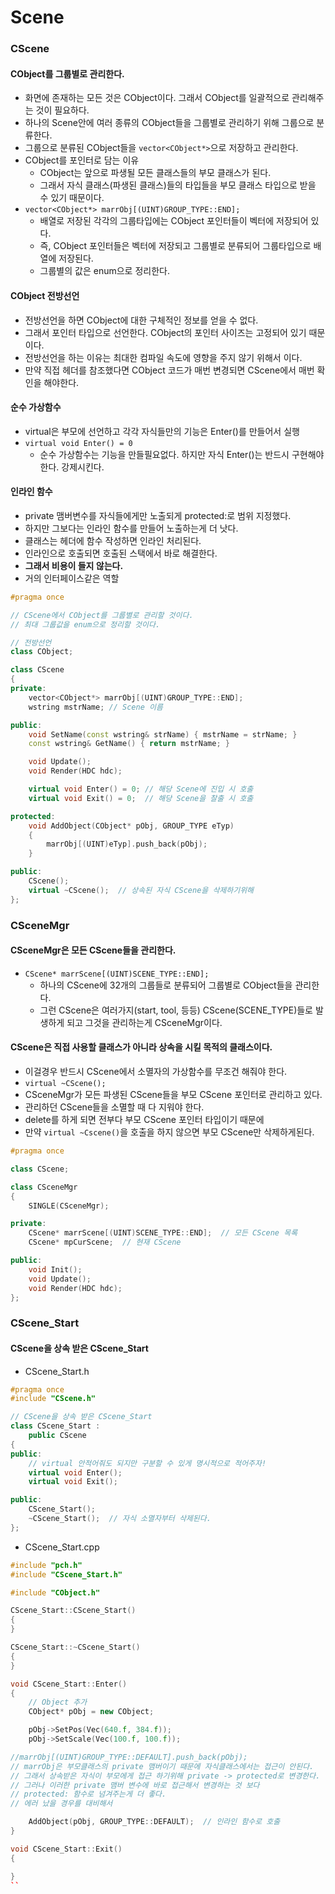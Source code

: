 # Scene

### CScene
#### CObject를 그룹별로 관리한다.
- 화면에 존재하는 모든 것은 CObject이다. 그래서 CObject를 일괄적으로 관리해주는 것이 필요하다.
- 하나의 Scene안에 여러 종류의 CObject들을 그룹별로 관리하기 위해 그룹으로 분류한다.
- 그룹으로 분류된 CObject들을 `vector<CObject*>`으로 저장하고 관리한다.
- CObject를 포인터로 담는 이유
  - CObject는 앞으로 파생될 모든 클래스들의 부모 클래스가 된다.
  - 그래서 자식 클래스(파생된 클래스)들의 타입들을 부모 클래스 타입으로 받을 수 있기 때문이다.
- `vector<CObject*> marrObj[(UINT)GROUP_TYPE::END];`
  - 배열로 저장된 각각의 그룹타입에는 CObject 포인터들이 벡터에 저장되어 있다.
  - 즉, CObject 포인터들은 벡터에 저장되고 그룹별로 분류되어 그룹타입으로 배열에 저장된다.
  - 그룹별의 값은 enum으로 정리한다.

#### CObject 전방선언
- 전방선언을 하면 CObject에 대한 구체적인 정보를 얻을 수 없다.
- 그래서 포인터 타입으로 선언한다. CObject의 포인터 사이즈는 고정되어 있기 때문이다.
- 전방선언을 하는 이유는 최대한 컴파일 속도에 영향을 주지 않기 위해서 이다.
- 만약 직접 헤더를 참조했다면 CObject 코드가 매번 변경되면 CScene에서 매번 확인을 해야한다.

#### 순수 가상함수
- virtual은 부모에 선언하고 각각 자식들만의 기능은 Enter()를 만들어서 실행
- `virtual void Enter() = 0`
  - 순수 가상함수는 기능을 만들필요없다. 하지만 자식 Enter()는 반드시 구현해야한다. 강제시킨다.

#### 인라인 함수
- private 맴버변수를 자식들에게만 노출되게 protected:로 범위 지정했다.
- 하지만 그보다는 인라인 함수를 만들어 노출하는게 더 낫다.
- 클래스는 헤더에 함수 작성하면 인라인 처리된다.
- 인라인으로 호출되면 호출된 스택에서 바로 해결한다.
- **그래서 비용이 들지 않는다.**
- 거의 인터페이스같은 역할

```C++
#pragma once

// CScene에서 CObject를 그룹별로 관리할 것이다.
// 최대 그룹값을 enum으로 정리할 것이다.

// 전방선언
class CObject;

class CScene
{
private:
	vector<CObject*> marrObj[(UINT)GROUP_TYPE::END];
	wstring mstrName; // Scene 이름

public:
	void SetName(const wstring& strName) { mstrName = strName; }
	const wstring& GetName() { return mstrName; }

	void Update();
	void Render(HDC hdc);

	virtual void Enter() = 0; // 해당 Scene에 진입 시 호출
	virtual void Exit() = 0;  // 해당 Scene을 찰출 시 호출

protected:
	void AddObject(CObject* pObj, GROUP_TYPE eTyp)
	{
		marrObj[(UINT)eTyp].push_back(pObj);
	}

public:
	CScene();
	virtual ~CScene();  // 상속된 자식 CScene을 삭제하기위해
};
```


### CSceneMgr
#### CSceneMgr은 모든 CScene들을 관리한다.
- `CScene* marrScene[(UINT)SCENE_TYPE::END];`
  - 하나의 CScene에 32개의 그룹들로 분류되어 그룹별로 CObject들을 관리한다.
  - 그런 CScene은 여러가지(start, tool, 등등) CScene(SCENE_TYPE)들로 발생하게 되고 그것을 관리하는게 CSceneMgr이다.

#### CScene은 직접 사용할 클래스가 아니라 상속을 시킬 목적의 클래스이다.
- 이걸경우 반드시 CScene에서 소멸자의 가상함수를 무조건 해줘야 한다.
- `virtual ~CScene();`
- CSceneMgr가 모든 파생된 CScene들을 부모 CScene 포인터로 관리하고 있다.
- 관리하던 CScene들을 소멸할 때 다 지워야 한다.
- delete를 하게 되면 전부다 부모 CScene 포인터 타입이기 때문에
- 만약 `virtual ~Cscene()`을 호출을 하지 않으면 부모 CScene만 삭제하게된다.

```C++
#pragma once

class CScene;

class CSceneMgr
{
	SINGLE(CSceneMgr);

private:
	CScene* marrScene[(UINT)SCENE_TYPE::END];  // 모든 CScene 목록
	CScene* mpCurScene;  // 현재 CScene

public:
	void Init();
	void Update();
	void Render(HDC hdc);
};
```

### CScene_Start
#### CScene을 상속 받은 CScene_Start
- CScene_Start.h
```C++
#pragma once
#include "CScene.h"

// CScene을 상속 받은 CScene_Start
class CScene_Start :
    public CScene
{
public:
    // virtual 안적어줘도 되지만 구분할 수 있게 명시적으로 적어주자!
    virtual void Enter(); 
    virtual void Exit();

public:
    CScene_Start();
    ~CScene_Start();  // 자식 소멸자부터 삭제된다.
};
```

- CScene_Start.cpp
```C++
#include "pch.h"
#include "CScene_Start.h"

#include "CObject.h"

CScene_Start::CScene_Start()
{
}

CScene_Start::~CScene_Start()
{
}

void CScene_Start::Enter()
{
	// Object 추가
	CObject* pObj = new CObject;

	pObj->SetPos(Vec(640.f, 384.f));
	pObj->SetScale(Vec(100.f, 100.f));

//marrObj[(UINT)GROUP_TYPE::DEFAULT].push_back(pObj); 
// marrObj은 부모클래스의 private 맴버이기 때문에 자식클래스에서는 접근이 안된다.
// 그래서 상속받은 자식이 부모에게 접근 하기위해 private -> protected로 변경한다.
// 그러나 이러한 private 맴버 변수에 바로 접근해서 변경하는 것 보다
// protected: 함수로 넘겨주는게 더 좋다.
// 에러 났을 경우를 대비해서

	AddObject(pObj, GROUP_TYPE::DEFAULT);  // 인라인 함수로 호출
}

void CScene_Start::Exit()
{

}
``
